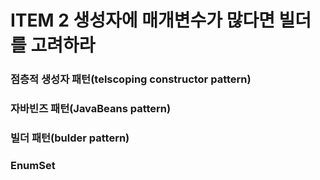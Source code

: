 # ITEM 2 생성자에 매개변수가 많다면 빌더를 고려하라

### 점층적 생성자 패턴(telscoping constructor pattern)

### 자바빈즈 패턴(JavaBeans pattern)

### 빌더 패턴(bulder pattern)

### EnumSet